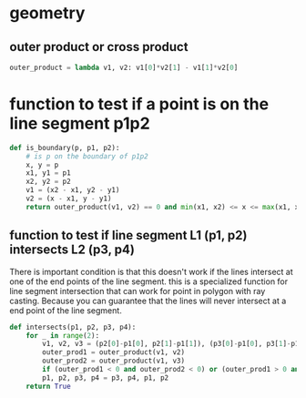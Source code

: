 # geometry

## outer product or cross product

```py
outer_product = lambda v1, v2: v1[0]*v2[1] - v1[1]*v2[0]
```

# function to test if a point is on the line segment p1p2

```py
def is_boundary(p, p1, p2):
    # is p on the boundary of p1p2
    x, y = p
    x1, y1 = p1
    x2, y2 = p2
    v1 = (x2 - x1, y2 - y1)
    v2 = (x - x1, y - y1)
    return outer_product(v1, v2) == 0 and min(x1, x2) <= x <= max(x1, x2) and min(y1, y2) <= y <= max(y1, y2)
```

## function to test if line segment L1 (p1, p2) intersects L2 (p3, p4)

There is important condition is that this doesn't work if the lines intersect at one of the end points of the line segment.  this is a specialized function for line segment intersection that can work for point in polygon with ray casting.  Because you can guarantee that the lines will never intersect at a end point of the line segment.

```py
def intersects(p1, p2, p3, p4):
    for _ in range(2):
        v1, v2, v3 = (p2[0]-p1[0], p2[1]-p1[1]), (p3[0]-p1[0], p3[1]-p1[1]), (p4[0]-p1[0], p4[1]-p1[1])
        outer_prod1 = outer_product(v1, v2)
        outer_prod2 = outer_product(v1, v3)
        if (outer_prod1 < 0 and outer_prod2 < 0) or (outer_prod1 > 0 and outer_prod2 > 0): return False
        p1, p2, p3, p4 = p3, p4, p1, p2
    return True
```